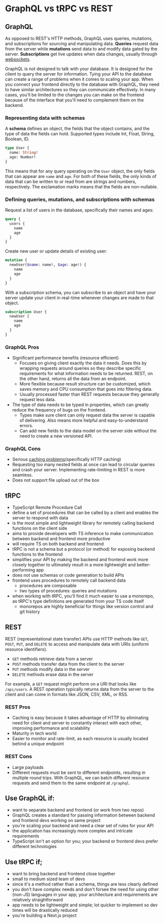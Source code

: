 # GraphQL vs tRPC vs REST

## GraphQL

As opposed to REST's HTTP methods, GraphQL uses queries, mutations, and subscriptions for sourcing and manipulating data. **Queries** request data from the server while **mutations** send data to and modify data gated by the server. **Subscriptions** get live updates when data changes, usually through [websockets](https://blog.logrocket.com/websocket-tutorial-real-time-node-react/).

GraphQL is not designed to talk with your database. It is designed for the client to query the server for information. Tying your API to the database can create a range of problems when it comes to scaling your app. When you connect your frontend directly to the database with GraphQL, they need to have similar architectures so they can communicate effectively. In many cases, you'll be limited to the changes you can make on the frontend because of the interface that you'll need to complement them on the backend.

### Representing data with schemas

A **schema** defines an object, the fields that the object contains, and the type of data the fields can hold. Supported types include Int, Float, String, Boolean, ID.

```graphql
type User {
  name: String!
  age: Number!
}
```

This means that for any query operating on the `User` object, the only fields that can appear are `name` and `age`. For both of these fields, the only kinds of data that can be written to or read from are strings and numbers, respectively. The exclamation marks means that the fields are non-nullable.

### Defining queries, mutations, and subscriptions with schemas

Request a list of users in the database, specifically their names and ages:

```graphql
query {
  users {
    name
    age
  }
}
```

Create new user or update details of existing user:

```graphql
mutation {
  newUser($name: name!, $age: age!) {
    name
    age
  }
}
```

With a subscription schema, you can subscribe to an object and have your server update your client in real-time whenever changes are made to that object.

```graphql
subscription User {
  newUser {
    name
    age
  }
}
```

### GraphQL Pros

- Significant performance benefits (resource efficient)
  - Focuses on giving client exactly the data it needs. Does this by wrapping requests around queries so they describe specific requirements for what information needs to be returned. REST, on the other hand, returns all the data from an endpoint.
  - More flexible because result structure can be customized, which saves memory and CPU consumption that goes into filtering data.
  - Usually processed faster than REST requests because they generally request less data.
- The type of data needs to be typed in properties, which can greatly reduce the frequency of bugs on the frontend.
  - Types make sure client can only request data the server is capable of delivering. Also means more helpful and easy-to-understand errors.
  - Can add new fields to the data model on the server side without the need to create a new versioned API.

### GraphQL Cons

- Serious [caching problems](https://travislsmith.com/caching-problems-with-graphql-at-the-edge/)(specifically HTTP caching)
- Requesting too many nested fields at once can lead to circular queries and crash your server. Implementing rate-limiting in REST is more seamless.
- Does not support file upload out of the box

## tRPC

- TypeScript Remote Procedure Call
- define a set of procedures that can be called by a client and enables the server to respond with data
- is the most simple and lightweight library for remotely calling backend functions on the client side
- aims to provide developers with TS inference to make communication between backend and frontend more productive
- will require TS on both backend and frontend
- tRPC is not a schema but a protocol (or method) for exposing backend functions to the frontend
- simplifies your API by making the backend and frontend work more closely together to ultimately result in a more lightweight and better-performing app
- does not use schemas or code generation to build APIs
- frontend uses procedures to remotely call backend data
  - procedures are composable
  - two types of procedures: queries and mutations
- when working with tRPC, you'll find it much easier to use a monorepo, as tRPC's type definitions are generated from your TS code itself
  - monorepos are highly beneficial for things like version control and git history

## REST

REST (representational state transfer) APIs use HTTP methods like `GET`, `POST`, `PUT`, and `DELETE` to access and manipulate data with URIs (uniform resource identifiers).

- `GET` methods retrieve data from a server
- `POST` methods transfer data from the client to the server
- `PUT` methods modify data in the server
- `DELETE` methods erase data in the server

For example, a `GET` request might perform on a URI that looks like `/api/users`. A REST operation typically returns data from the server to the client and can come in formats like JSON, CSV, XML, or RSS.

### REST Pros

- Caching is easy because it takes advantage of HTTP by eliminating need for client and server to constantly interact with each other, improving performance and scalability
- Maturity in tech world
- Easier to monitor and rate-limit, as each resource is usually located behind a unique endpoint

### REST Cons

- Large payloads
- Different requests must be sent to different endpoints, resulting in multiple round trips. With GraphQL, we can batch different resource requests and send them to the same endpoint at `/graphql`.

## Use GraphQL if:

- want to separate backend and frontend (or work from two repos)
- GraphQL creates a standard for passing information between backend and frontend devs working on same project
- you're scaling your backend and need a clear set of rules for your API
- the application has increasingly more complex and intricate requirements
- TypeScript isn't an option for you; your backend or frontend devs prefer different technologies

## Use tRPC if;

- want to bring backend and frontend close together
- small to medium sized team of devs
- since it's a method rather than a schema, things are less clearly defined
- you don't have complex needs and don't forsee the need for using other (non-JS) languages in your app; your architecture and requirements are relatively straightforward
- app needs to be lightweight and simple; lot quicker to implement so dev times will be drastically reduced
- you're building a Next.js project
